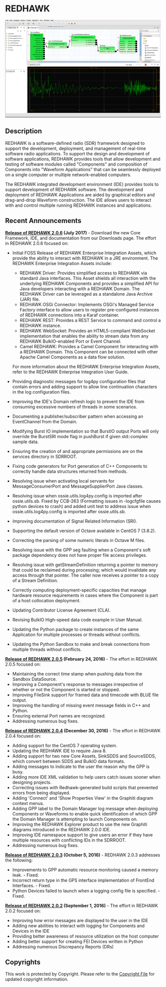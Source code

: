 # REDHAWK
![REDHAWK IDE](images/REDHAWK_ScreenShot_scaled.png)
## Description
REDHAWK is a software-defined radio (SDR) framework designed to support the development, deployment, and management of real-time software radio applications. To support the design and development of software applications, REDHAWK provides tools that allow development and testing of software modules called "Components" and composition of Components into "Waveform Applications" that can be seamlessly deployed on a single computer or multiple network-enabled computers.

The REDHAWK integrated development environment (IDE) provides tools to support development of REDHAWK software. The development and deployment of REDHAWK Applications are aided by graphical editors and drag-and-drop Waveform construction. The IDE allows users to interact with and control multiple running REDHAWK instances and applications.

## Recent Announcements
**[Release of REDHAWK 2.0.6](https://github.com/redhawksdr/redhawk/releases/tag/2.0.6) (July 2017)** - Download the new Core Framework, IDE, and documentation from our Downloads page. The effort in REDHAWK 2.0.6 focused on:

* Initial FOSS Release of REDHAWK Enterprise Integration Assets, which provide the ability to interact with REDHAWK in a JRE environment. The REDHAWK Enterprise Integration Assets include:
   * REDHAWK Driver: Provides simplified access to REDHAWK via standard Java interfaces. This Asset shields all interaction with the underlying REDHAWK Components and provides a simplified API for Java developers interacting with a REDHAWK Domain. The REDHAWK Driver can be leveraged as a standalone Java Archive (JAR) file.
   * REDHAWK OSGi Connector: Implements OSGi's Managed Service Factory interface to allow users to register pre-configured instances of REDHAWK connections into a Karaf container.
   * REDHAWK REST: Provides a REST Service to command and control a REDHAWK instance.
   * REDHAWK WebSocket: Provides an HTML5-compliant WebSocket implementation that enables the ability to stream data from any REDHAWK BulkIO-enabled Port or Event Channel.
   * Camel REDHAWK: Provides a Camel Component for interacting with a REDHAWK Domain. This Component can be connected with other Apache Camel Components as a data flow solution.

  For more information about the REDHAWK Enterprise Integration Assets, refer to the REDHAWK Enterprise Integration User Guide.

* Providing diagnostic messages for log4py configuration files that contain errors and adding support to allow line continuation characters in the log configuration files.
* Improving the IDE's Domain refresh logic to prevent the IDE from consuming excessive numbers of threads in some scenarios.
* Documenting a publisher/subscriber pattern when accessing an EventChannel from the Domain.
* Modifying Burst IO implementation so that BurstIO output Ports will only override the BurstSRI mode flag in pushBurst if given std::complex sample data.
* Ensuring the creation of and appropriate permissions are on the services directory in SDRROOT.
* Fixing code generators for Port generation of C++ Components to correctly handle data structures returned from methods.
* Resolving issue when activating local servants for MessageConsumerPort and MessageSupplierPort Java classes.
* Resolving issue when ossie.utils.log4py.config is imported after ossie.utils.sb. Fixed by CCB-263 (Formatting issues in -logcfgfile causes python devices to crash) and added unit test to address issue when ossie.utils.log4py.config is imported after ossie.utils.sb.
* Improving documentation of Signal Related Information (SRI).
* Supporting the default version of Octave available in CentOS 7 (3.8.2).
* Correcting the parsing of some numeric literals in Octave M files.
* Resolving issue with the GPP seg faulting when a Component's soft package dependency does not have proper file access privileges.
* Resolving issue with getStreamDefinition returning a pointer to memory that could be reclaimed during processing; which would invalidate any access through that pointer. The caller now receives a pointer to a copy of a Stream Definition.
* Correctly computing deployment-specific capacities that manage hardware resource requirements in cases where the Component is part of a host collocation deployment.
* Updating Contributor License Agreement (CLA).
* Revising BulkIO High-speed data code example in User Manual.
* Updating the Python package to create instances of the same Application for multiple processes or threads without conflicts.
* Updating the Python Sandbox to make and break connections from multiple threads without conflicts.

**[Release of REDHAWK 2.0.5](https://github.com/redhawksdr/redhawk/releases/tag/2.0.5) (February 24, 2016)** - The effort in REDHAWK 2.0.5 focused on:

* Maintaining the correct time stamp when pushing data from the Sandbox DataSource.
* Improving a Component's response to messages irrespective of whether or not the Component is started or stopped.
* Improving FileSink support for framed data and timecode with BLUE file output.
* Improving the handling of missing event message fields in C++ and Python.
* Ensuring external Port names are recognized.
* Addressing numerous bug fixes.

**[Release of REDHAWK 2.0.4](https://github.com/redhawksdr/redhawk/releases/tag/2.0.4) (December 30, 2016)** - The effort in REDHAWK 2.0.4 focused on:

* Adding support for the CentOS 7 operating system.
* Updating the REDHAWK IDE to require Java 8.
* Adding support for two new Core Assets, SinkSDDS and SourceSDDS, which convert between SDDS and BulkIO data formats.
* Adding messages to indicate to the user the reason why the GPP is busy.
* Adding more IDE XML validation to help users catch issues sooner when designing projects.
* Correcting issues with Redhawk-generated build scripts that prevented errors from being displayed.
* Adding 'Connect' and 'Show Properties View' in the Graphiti diagram context menus.
* Adding GPP label to the Domain Manager log message when deploying Components or Waveforms to enable quick identification of which GPP the Domain Manager is attempting to launch Components on.
* Improving the REDHAWK Explorer product to use the new Graphiti diagrams introduced in the REDHAWK 2.0.0 IDE.
* Improving IDE namespace support to give users an error if they have multiple resources with conflicting IDs in the SDRROOT.
* Addressing numerous bug fixes.

**[Release of REDHAWK 2.0.3](https://github.com/redhawksdr/redhawk/releases/tag/2.0.3) (October 5, 2016)** - REDHAWK 2.0.3 addresses the following:

* Improvements to GPP automatic resource monitoring caused a memory leak. - Fixed.
* Incorrect return type in the GPS interface implementation of FrontEnd Interfaces. - Fixed.
* Python Devices failed to launch when a logging config file is specified. - Fixed.

**[Release of REDHAWK 2.0.2](https://github.com/redhawksdr/redhawk/releases/tag/2.0.2) (September 1, 2016)** - The effort in REDHAWK 2.0.2 focused on:

* Improving how error messages are displayed to the user in the IDE
* Adding new abilities to interact with logging for Components and Devices in the IDE
* Providing better awareness of resource utilization on the host computer
* Adding better support for creating FEI Devices written in Python
* Addressing numerous Discrepancy Reports (DRs)

## Copyrights
This work is protected by Copyright. Please refer to the [Copyright File](COPYRIGHT) for updated copyright information.
